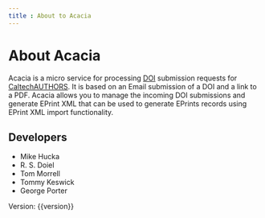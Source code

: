 ```yaml
---
title : About to Acacia
---
```


About Acacia
=================

Acacia is a micro service for processing [DOI](https://doi.org)
submission requests for
[CaltechAUTHORS](https://authors.library.caltech.edu). It is based on 
an Email submission of a DOI and a link to a PDF. Acacia allows you to
manage the incoming DOI submissions and generate EPrint XML that can
be used to generate EPrints records using EPrint XML import
functionality.

Developers
----------

+ Mike Hucka
+ R. S. Doiel
+ Tom Morrell
+ Tommy Keswick
+ George Porter

Version: {{version}}
